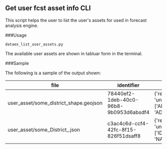 ## Get user fcst asset info CLI

This script helps the user to list the user's assets for used in forecast analysis engine.

###Usage
```
dataex_list_user_assets.py 
```

The available user assets are shown in tabluar form in the terminal.

###Sample

The following is a sample of the output shown:

|file| identifier | info |
|----------|----------|-------|
| user_asset/some_district_shape.geojson | 78440ef2-1deb-40c0-96b8-9b0953d6absdf4 | {'rec_count': 90, 'unique_fields': ['ADM2_EN', 'ADM2_PCODE']}|
| user_asset/some_District_.json     | c3ac4c6d-ccf4-42fc-8f15-826f51dsaff8 | {'rec_count': 90, 'unique_fields': ['ID_2', 'NAME_2']}|

